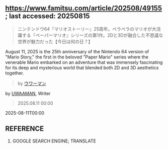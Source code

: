 ## https://www.famitsu.com/article/202508/49155; last accessed: 20250815

> ニンテンドウ64『マリオストーリー』25周年。ペラペラのマリオが大活躍する『ペーパーマリオ』シリーズの第1作。2Dと3Dが融合した不思議な世界が魅力だった【今日は何の日？】

August 11, 2025 is the 25th anniversary of the Nintendo 64 version of "Mario Story," the first in the beloved "Paper Mario" series where the venerable Mario embarked on an adventure that was immensely fascinating for its deep and mysterious world that blended both 2D and 3D aesthetics together.

> by [ウワーマン](https://www.famitsu.com/author/17/page/1)

by [UWAAMAN](https://www.famitsu.com/author/17/page/1), Writer

> 2025.08.11 00:00

2025-08-11T00:00

## REFERENCE

1) GOOGLE SEARCH ENGINE; TRANSLATE